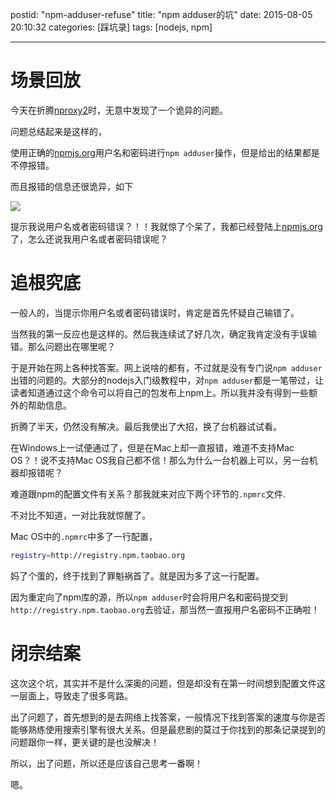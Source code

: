 postid: "npm-adduser-refuse"
title: "npm adduser的坑"
date: 2015-08-05 20:10:32
categories: [踩坑录]
tags: [nodejs, npm]

---

# 场景回放

今天在折腾[nproxy2](https://github.com/gejiawen/nproxy2)时，无意中发现了一个诡异的问题。

问题总结起来是这样的，

使用正确的[npmjs.org](http://www.npmjs.org)用户名和密码进行`npm adduser`操作，但是给出的结果都是不停报错。

而且报错的信息还很诡异，如下

![](http://7xkwt1.com1.z0.glb.clouddn.com/npm-adduser的坑-001.png)

提示我说用户名或者密码错误？！！我就惊了个呆了，我都已经登陆上[npmjs.org](http://www.npmjs.org)了，怎么还说我用户名或者密码错误呢？


# 追根究底

一般人的，当提示你用户名或者密码错误时，肯定是首先怀疑自己输错了。

当然我的第一反应也是这样的。然后我连续试了好几次，确定我肯定没有手误输错。那么问题出在哪里呢？

于是开始在网上各种找答案。网上说啥的都有，不过就是没有专门说`npm adduser`出错的问题的。大部分的nodejs入门级教程中，对`npm adduser`都是一笔带过，让读者知道通过这个命令可以将自己的包发布上npm上。所以我并没有得到一些额外的帮助信息。

折腾了半天，仍然没有解决。最后我使出了大招，换了台机器试试看。

在Windows上一试便通过了，但是在Mac上却一直报错，难道不支持Mac OS？！说不支持Mac OS我自己都不信！那么为什么一台机器上可以，另一台机器却报错呢？

难道跟npm的配置文件有关系？那我就来对应下两个环节的`.npmrc`文件.

不对比不知道，一对比我就惊醒了。

Mac OS中的`.npmrc`中多了一行配置，

```bash
registry=http://registry.npm.taobao.org
```

妈了个蛋的，终于找到了罪魁祸首了。就是因为多了这一行配置。

因为重定向了npm库的源，所以`npm adduser`时会将用户名和密码提交到`http://registry.npm.taobao.org`去验证，那当然一直报用户名密码不正确啦！

# 闭宗结案

这次这个坑，其实并不是什么深奥的问题，但是却没有在第一时间想到配置文件这一层面上，导致走了很多弯路。

出了问题了，首先想到的是去网络上找答案，一般情况下找到答案的速度与你是否能够熟练使用搜索引擎有很大关系。但是最悲剧的莫过于你找到的那条记录提到的问题跟你一样，更关键的是也没解决！

所以，出了问题，所以还是应该自己思考一番啊！

嗯。




